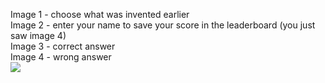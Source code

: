Image 1 - choose what was invented earlier<br>
Image 2 - enter your name to save your score in the leaderboard (you just saw image 4)<br>
Image 3 - correct answer<br>
Image 4 - wrong answer<br>
<img src="https://i.imgur.com/9PnE7yo.png">
